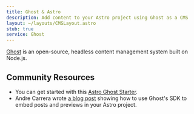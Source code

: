 ```yaml
---
title: Ghost & Astro
description: Add content to your Astro project using Ghost as a CMS
layout: ~/layouts/CMSLayout.astro
stub: true
service: Ghost
---
```


[Ghost](https://github.com/TryGhost/Ghost) is an open-source, headless content management system built on Node.js.

## Community Resources 

- You can get started with this [Astro Ghost Starter](https://github.com/PhilDL/astro-starter-ghost).
- Andre Carrera wrote [a blog post](https://andr.ec/posts/astro-ghost-blog/) showing how to use Ghost's SDK to embed posts and previews in your Astro project.


